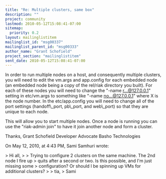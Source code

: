 ```yaml
---
title: "Re: Multiple clusters, same box"
description: ""
project: community
lastmod: 2010-05-12T15:08:41-07:00
sitemap:
  priority: 0.2
layout: mailinglistitem
mailinglist_id: "msg00337"
mailinglist_parent_id: "msg00333"
author_name: "Grant Schofield"
project_section: "mailinglistitem"
sent_date: 2010-05-12T15:08:41-07:00
---
```



In order to run multiple nodes on a host, and consequently multiple clusters, 
you will need to edit the vm.args and app.config for each embedded node (an 
embedded node being a copy of the rel/riak directory you built). For each of 
these nodes you will need to change the "-name r...@127.0.0.1" setting in 
etc/vm.args to something like "-name no...@127.0.0.1" where X is the node 
number. In the etc/app.config you will need to change all of the port settings 
(handoff\\_port, pb\\_port, and web\\_port) so that they are unique to each node. 

This will allow you to start multiple nodes. Once a node is running you can use 
the "riak-admin join" to have it join another node and form a cluster.

Thanks,
Grant Schofield
Developer Advocate
Basho Technologies


On May 12, 2010, at 4:43 PM, Sami Samhuri wrote:

&gt; Hi all,
&gt; 
&gt; Trying to configure 2 clusters on the same machine. The 2nd node I fire up 
&gt; quits after a second or two. Is this possible, and I'm just missing some 
&gt; configuration? Or should I be spinning up VMs for additional clusters?
&gt; 
&gt; tia,
&gt; Sami
